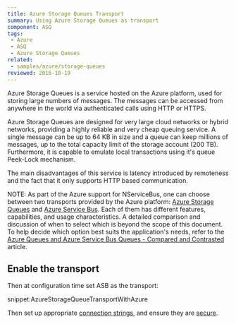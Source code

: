 ```yaml
---
title: Azure Storage Queues Transport
summary: Using Azure Storage Queues as transport
component: ASQ
tags:
 - Azure
 - ASQ
 - Azure Storage Queues
related:
 - samples/azure/storage-queues
reviewed: 2016-10-19
---
```


Azure Storage Queues is a service hosted on the Azure platform, used for storing large numbers of messages. The messages can be accessed from anywhere in the world via authenticated calls using HTTP or HTTPS.

Azure Storage Queues are designed for very large cloud networks or hybrid networks, providing a highly reliable and very cheap queuing service. A single message can be up to 64 KB in size and a queue can keep millions of messages, up to the total capacity limit of the storage account (200 TB). Furthermore, it is capable to emulate local transactions using it's queue Peek-Lock mechanism.

The main disadvantages of this service is latency introduced by remoteness and the fact that it only supports HTTP based communication.

NOTE: As part of the Azure support for NServiceBus, one can choose between two transports provided by the Azure platform: [Azure Storage Queues](/nservicebus/azure-storage-queues/) and [Azure Service Bus](/nservicebus/azure-service-bus/). Each of them has different features, capabilities, and usage characteristics. A detailed comparison and discussion of when to select which is beyond the scope of this document. To help decide which option best suits the application's needs, refer to the  [Azure Queues and Azure Service Bus Queues - Compared and Contrasted](https://azure.microsoft.com/en-us/documentation/articles/service-bus-azure-and-service-bus-queues-compared-contrasted/) article.


## Enable the transport

Then at configuration time set ASB as the transport:

snippet:AzureStorageQueueTransportWithAzure

Then set up appropriate [connection strings](/nservicebus/azure-storage-queues/configuration.md#connection-strings), and ensure they are [secure](/nservicebus/azure-storage-queues/configuration.md#connection-strings-using-aliases-for-connection-strings-to-storage-accounts).
